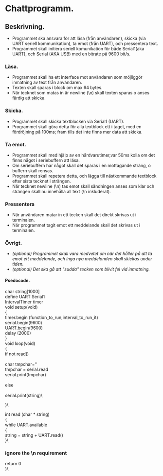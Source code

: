 # Chattprogramm.

## Beskrivning.
* Programmet ska ansvara för att läsa (från användaren), skicka (via UART seriell kommunikation), ta emot (från UART), och pressentera text.
* Programmet skall initiera seriell komunikation för både Serial1(aka UART), och Serial (AKA USB) med en bitrate på 9600 bit/s.

### Läsa.
* Programmet skall ha ett interface mot användaren som möjliggör inmatning av text från användaren.
* Texten skall sparas i block om max 64 bytes.
* När tecknet som matas in är newline (\n) skall texten sparas o anses färdig att skicka.

### Skicka.
* Programmet skall skicka textblocken via Serial1 (UART).
* Programmet skall göra detta för alla textblock ett i taget, med en fördröjning på 100ms; fram tills det inte finns mer data att skicka.

### Ta emot.
* Programmet skall med hjälp av en hårdvarutimer,var 50ms kolla om det finns något i seriebuffern att läsa.
* Om seriebuffern har något skall det sparas i en mottagande sträng, o buffern skall rensas.
* Programmet skall repetera detta, och lägga till nästkommande textblock efter sista tecknet i strängen.
* När tecknet newline (\n) tas emot skall sändningen anses som klar och strängen skall nu innehålla all text (\n inkluderat).

### Pressentera
* När användaren matar in ett tecken skall det direkt skrivas ut i terminalen.
* När programmet tagit emot ett meddelande skall det skrivas ut i terminalen.

### Övrigt.
* *(optional) Programmet skall vara medvetet om när det håller på att ta emot ett meddelande, och inga nya meddelanden skall skickas under tiden.*
* *(optional) Det ska gå att "sudda" tecken som blivit fel vid inmatning.*



#### Psedocode.
char string[1000]\
define UART Serial1\
IntervalTimer timer\
void setup(void)\
{ \
timer.begin (function_to_run,interval_to_run_it)\
serial.begin(9600)\
UART.begin(9600)\
delay (2000)\
}\
void loop(void)\
{\
if not read()\
\
char tmpchar=''\
tmpchar = serial.read\
serial.print(tmpchar)\
\
else\
\
serial.print(string)\

}\

int read (char * string)\
{\
while UART.available\
{\
string = string + UART.read()\
}\
### ignore the \n requirement
return 0\
}\


